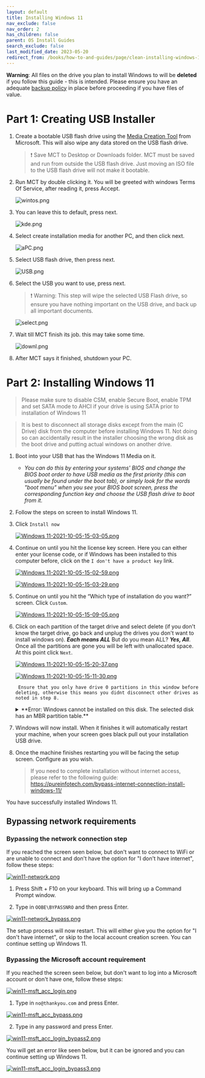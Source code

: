 ```yaml
---
layout: default
title: Installing Windows 11
nav_exclude: false
nav_order: 2
has_children: false
parent: OS Install Guides
search_exclude: false
last_modified_date: 2023-05-20
redirect_from: /books/how-to-and-guides/page/clean-installing-windows-11
---
```


**Warning**: All files on the drive you plan to install Windows to will be **deleted** if you follow this guide - this is intended. Please ensure you have an adequate [backup policy](/docs/backups) in place before proceeding if you have files of value.

# Part 1: Creating USB Installer

1. Create a bootable USB flash drive using the [Media Creation Tool](https://www.microsoft.com/en-us/software-download/windows11) from Microsoft. This will also wipe any data stored on the USB flash drive.

   > ❗ Save MCT to Desktop or Downloads folder. MCT must be saved and run from outside the USB flash drive. Just moving an ISO file to the USB flash drive will not make it bootable.

2. Run MCT by double clicking it. You will be greeted with windows Terms Of Service, after reading it, press Accept.

     ![wintos.png](/assets/install-11/wintos.png)

3. You can leave this to default, press next.  

     ![kde.png](/assets/install-11/kde.png)

4. Select create installation media for another PC, and then click next.

     ![aPC.png](/assets/install-11/aPC.png)

5. Select USB flash drive, then press next.

     ![USB.png](/assets/install-11/USB.png)

6. Select the USB you want to use, press next. 

   > ❗ Warning: This step will wipe the selected USB Flash drive, so ensure you have nothing important on the USB drive, and back up all important documents.

     ![select.png](/assets/install-11/select.png)

7. Wait till MCT finish its job. this may take some time.

     ![downl.png](/assets/install-11/downl.png)

8. After MCT says it finished, shutdown your PC.

# Part 2: Installing Windows 11

   > Please make sure to disable CSM, enable Secure Boot, enable TPM and set SATA mode to AHCI if your drive is using SATA prior to installation of Windows 11

   > It is best to disconnect all storage disks except from the main (C Drive) disk from the computer before installing Windows 11. Not doing so can accidentally result in the installer choosing the wrong disk as the boot drive and putting actual windows on another drive.

1. Boot into your USB that has the Windows 11 Media on it. 
	
	* *You can do this by entering your systems' BIOS and change the BIOS boot order to have USB media as the first priority (this can usually be found under the boot tab), or simply look for the words "boot menu" when you see your BIOS boot screen, press the corresponding function key and choose the USB flash drive to boot from it.*
    
2. Follow the steps on screen to install Windows 11. 
 
3. Click `Install now`
 	
	 [![Windows 11-2021-10-05-15-03-05.png](/assets/install-11/windows-11-2021-10-05-15-03-05.png)](/assets/install-11/windows-11-2021-10-05-15-03-05.png)

4. Continue on until you hit the license key screen. Here you can either enter your license code, or if Windows has been installed to this computer before, click on the `I don't have a product key` link.

	[![Windows 11-2021-10-05-15-02-59.png](/assets/install-11/windows-11-2021-10-05-15-02-59.png)](/assets/install-11/windows-11-2021-10-05-15-02-59.png)
       
    
    [![Windows 11-2021-10-05-15-03-29.png](/assets/install-11/windows-11-2021-10-05-15-03-29.png)](/assets/install-11/windows-11-2021-10-05-15-03-29.png)

5.  Continue on until you hit the “Which type of installation do you want?” screen. Click `Custom`. 

     [![Windows 11-2021-10-05-15-09-05.png](/assets/install-11/windows-11-2021-10-05-15-09-05.png)](/assets/install-11/windows-11-2021-10-05-15-09-05.png)

6. Click on each partition of the target drive and select delete (if you don't know the target drive, go back and unplug the drives you don't want to install windows on). ***Each means ALL*** But do you mean ALL? ***Yes, All***. Once all the partitions are gone you will be left with unallocated space. At this point click `Next`. 

    [![Windows 11-2021-10-05-15-20-37.png](/assets/install-11/windows-11-2021-10-05-15-20-37.png)](/assets/install-11/windows-11-2021-10-05-15-20-37.png)
    
    [![Windows 11-2021-10-05-15-11-30.png](/assets/install-11/windows-11-2021-10-05-15-11-30.png)](/assets/install-11/windows-11-2021-10-05-15-11-30.png)
	  
        Ensure that you only have drive 0 partitions in this window before deleting, otherwise this means you didnt disconnect other drives as noted in step 8.

    <details markdown="1">
    <summary markdown=span>
    **Error: Windows cannot be installed on this disk. The selected disk has an MBR partition table.**
    
    </summary>

    > If you receive an error about your disk being MBR like this:
    >
    > [![the-selected-disk-has-an-mbr-partition-table-01.png](/assets/install-11/the-selected-disk-has-an-mbr-partition-table-01.png)](/assets/install-11/the-selected-disk-has-an-mbr-partition-table-01.png)
    > 
    >
    > then press `Shift+F10` to open CMD and follow below.
    > ```
    > diskpart
    > list disk
    > ```
    > 
    > [![Windows 11-2021-10-05-15-09-53.png](/assets/install-11/windows-11-2021-10-05-15-09-53.png)](/assets/install-11/windows-11-2021-10-05-15-09-53.png)
    >
    > [![Windows 11-2021-10-05-15-10-13.png](/assets/install-11/windows-11-2021-10-05-15-10-13.png)](/assets/install-11/windows-11-2021-10-05-15-10-13.png)
    >
    > [![Windows 11-2021-10-05-15-10-24.png](/assets/install-11/windows-11-2021-10-05-15-10-24.png)](/assets/install-11/windows-11-2021-10-05-15-10-24.png)
    >
    > [![Windows 11-2021-10-05-15-10-39.png](/assets/install-11/windows-11-2021-10-05-15-10-39.png)](/assets/install-11/windows-11-2021-10-05-15-10-39.png)
    >
    > Make note of the disk you want to install to from the step above.
    > ```
    > sel disk #
    > convert gpt
    > clean
    > ```
    > 
    > [![Windows 11-2021-10-05-15-10-51.png](/assets/install-11/windows-11-2021-10-05-15-10-51.png)](/assets/install-11/windows-11-2021-10-05-15-10-51.png)
    > [![Windows 11-2021-10-05-15-11-01.png](/assets/install-11/windows-11-2021-10-05-15-11-01.png)](/assets/install-11/windows-11-2021-10-05-15-11-01.png)
    > [![Windows 11-2021-10-05-15-11-13.png](/assets/install-11/windows-11-2021-10-05-15-11-13.png)](/assets/install-11/windows-11-2021-10-05-15-11-13.png)
    > 
    > You can exit the CMD and click `next` again.
    > [![Windows 11-2021-10-05-15-09-40.png](/assets/install-11/windows-11-2021-10-05-15-09-40.png)](/assets/install-11/windows-11-2021-10-05-15-09-40.png)

    </details>

7. Windows will now install. When it finishes it will automatically restart your machine, when your screen goes black pull out your installation USB drive.

8. Once the machine finishes restarting you will be facing the setup screen. Configure as you wish.

     > If you need to complete installation without internet access, please refer to the following guide: <https://pureinfotech.com/bypass-internet-connection-install-windows-11/>
    

You have successfully installed Windows 11.

## Bypassing network requirements
### Bypassing the network connection step
If you reached the screen seen below, but don't want to connect to WiFi or are unable to connect and don't have the option for "I don't have internet", follow these steps: 
     
[![win11-network.png](/assets/install-11/win11-network.png)](/assets/install-11/win11-network.png)

1. Press Shift + F10 on your keyboard. This will bring up a Command Prompt window. 

2. Type in `OOBE\BYPASSNRO` and then press Enter. 

[![win11-network_bypass.png](/assets/install-11/win11-network_bypass.png)](/assets/install-11/win11-network_bypass.png)

The setup process will now restart. This will either give you the option for "I don't have internet", or skip to the local account creation screen. 
You can continue setting up Windows 11. 

### Bypassing the Microsoft account requirement
If you reached the screen seen below, but don't want to log into a Microsoft account or don't have one, follow these steps: 

[![win11-msft_acc_login.png](/assets/install-11/win11-msft_acc_login.png)](/assets/install-11/win11-msft_acc_login.png)

1. Type in `no@thankyou.com` and press Enter. 

[![win11-msft_acc_bypass.png](/assets/install-11/win11-msft_acc_bypass.png)](/assets/install-11/win11-msft_acc_bypass.png)

2. Type in any password and press Enter. 

[![win11-msft_acc_login_bypass2.png](/assets/install-11/win11-msft_acc_bypass2.png)](/assets/install-11/win11-msft_acc_bypass2.png)

You will get an error like seen below, but it can be ignored and you can continue setting up Windows 11. 

[![win11-msft_acc_login_bypass3.png](/assets/install-11/win11-msft_acc_bypass3.png)](/assets/install-11/win11-msft_acc_bypass3.png)
